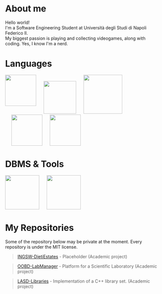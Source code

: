 # About me
Hello world!\
I'm a Software Engineering Student at Università degli Studi di Napoli Federico II.\
My biggest passion is playing and collecting videogames, along with coding. Yes, I know I'm a nerd.

# Languages
<img src= "https://github.com/user-attachments/assets/cc7d5d3e-40fb-4079-bb4d-59744434802e" width="100" align="top">
<img src="https://github.com/user-attachments/assets/e6dddbac-b8f9-4d1c-bf5b-74d16e256cc9" width="105" hspace=20>
<img src= "https://github.com/user-attachments/assets/f3904507-78e6-4ccf-91de-94320142db06" width="125">
<img src= "https://github.com/user-attachments/assets/0371c7b7-40a1-4dbe-b0f7-eb995373bbef" width="100" hspace=20>
<img src= "https://github.com/user-attachments/assets/f5a5a17e-8dd8-4da4-a215-ee7c0de43ee5" width="100">


# DBMS & Tools
<img src= "https://github.com/user-attachments/assets/3a614660-664d-4745-adc0-47e80b027031" width= "110">
<img src= "https://github.com/user-attachments/assets/24ce28cd-11a5-45fb-acd0-c613ece7aa72" width= "110" hspace=20>

# My Repositories
Some of the repository below may be private at the moment. Every repository is under the MIT license.
> [INGSW-DietiEstates](https://github.com/Gazen27/INGSW-DietiEstates) - Placeholder (Academic project)


> [OOBD-LabManager](https://github.com/Gazen27/LabManager) - Platform for a Scientific Laboratory (Academic project)

> [LASD-Libraries](https://github.com/Gazen27/LASD-Libraries) - Implementation of a C++ library set. (Academic project)
